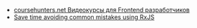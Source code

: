 * [coursehunters.net Видеокурсы для Frontend разработчиков](https://coursehunters.net/frontend)
* [Save time avoiding common mistakes using RxJS](https://egghead.io/lessons/rxjs-convert-rxjs-subjects-to-observables)
